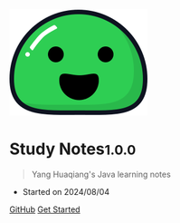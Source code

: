 ![logo](_media/icon.svg)

# Study Notes<small>1.0.0</small>

> Yang Huaqiang's Java learning notes

- Started on 2024/08/04

[GitHub](https://github.com/docsifyjs/docsify/)
[Get Started](#study-notes)
